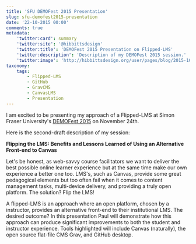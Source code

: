 ```yaml
---
title: 'SFU DEMOFest 2015 Presentation'
slug: sfu-demofest2015-presentation
date: '22-10-2015 00:00'
comments: true
metadata:
    'twitter:card': summary
    'twitter:site': '@hibbittsdesign'
    'twitter:title': 'DEMOFest 2015 Presentation on Flipped-LMS'
    'twitter:description': 'Description of my DEMOFest 2015 session.'
    'twitter:image': 'http://hibbittsdesign.org/user/pages/blog/2015-10-22-sfu-demofest-2015-presentation/cmpt-363-course-companion-home.png'
taxonomy:
    tags:
        - Flipped-LMS
        - GitHub
        - GravCMS
        - CanvasLMS
        - Presentation
---
```


I am excited to be presenting my approach of a Flipped-LMS at Simon Fraser University's [DEMOFest 2015](https://www.sfu.ca/tlc/programming/special/demofest-2015.html) on November 24th.

Here is the second-draft description of my session:

**Flipping the LMS: Benefits and Lessons Learned of Using an Alternative Front-end to Canvas**

Let's be honest, as web-savvy course facilitators we want to deliver the best possible online learner experience but at the same time make our own experience a better one too. LMS's, such as Canvas, provide some great pedagogical elements but too often fail when it comes to content management tasks, multi-device delivery, and providing a truly open platform. The solution? Flip the LMS!

A flipped-LMS is an approach where an open platform, chosen by a instructor, provides an alternative front-end to their institutional LMS. The desired outcome? In this presentation Paul will demonstrate how this approach can produce significant improvements to both the student and instructor experience. Tools highlighted will include Canvas (naturally), the open source flat-file CMS Grav, and GitHub desktop.
